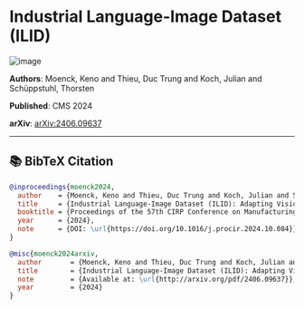 # Industrial Language-Image Dataset (ILID)
![image](https://github.com/kenomo/ilid/raw/main/doc/segmentation_results.png)

**Authors**: Moenck, Keno and Thieu, Duc Trung and Koch, Julian and Schüppstuhl, Thorsten

**Published**: CMS 2024

**arXiv**: [arXiv:2406.09637](http://arxiv.org/pdf/2406.09637)

---

## 📚 BibTeX Citation

```bibtex
@inproceedings{moenck2024,
  author    = {Moenck, Keno and Thieu, Duc Trung and Koch, Julian and Sch{\"u}ppstuhl, Thorsten},
  title     = {Industrial Language-Image Dataset (ILID): Adapting Vision Foundation Models for Industrial Settings},
  booktitle = {Proceedings of the 57th CIRP Conference on Manufacturing Systems (CMS 2024)},
  year      = {2024},
  note      = {DOI: \url{https://doi.org/10.1016/j.procir.2024.10.084}}
}

@misc{moenck2024arxiv,
  author       = {Moenck, Keno and Thieu, Duc Trung and Koch, Julian and Sch{\"u}ppstuhl, Thorsten},
  title        = {Industrial Language-Image Dataset (ILID): Adapting Vision Foundation Models for Industrial Settings},
  note         = {Available at: \url{http://arxiv.org/pdf/2406.09637}},
  year         = {2024}
}